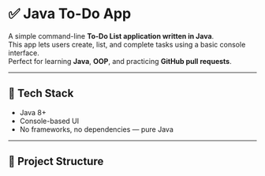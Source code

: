 # ✅ Java To-Do App

A simple command-line **To-Do List application written in Java**.  
This app lets users create, list, and complete tasks using a basic console interface.  
Perfect for learning **Java**, **OOP**, and practicing **GitHub pull requests**.

---

## 🧰 Tech Stack

- Java 8+
- Console-based UI
- No frameworks, no dependencies — pure Java

---

## 📁 Project Structure